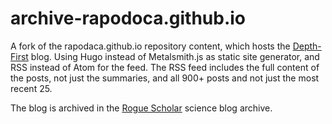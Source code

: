 # archive-rapodoca.github.io
 
A fork of the rapodaca.github.io repository content, which hosts the [Depth-First](https://depth-first.com) blog. Using Hugo instead of Metalsmith.js as static site generator, and RSS instead of Atom for the feed. The RSS feed includes the full content of the posts, not just the summaries, and all 900+ posts and not just the most recent 25.

The blog is archived in the [Rogue Scholar](https://rogue-scholar.org) science blog archive.
